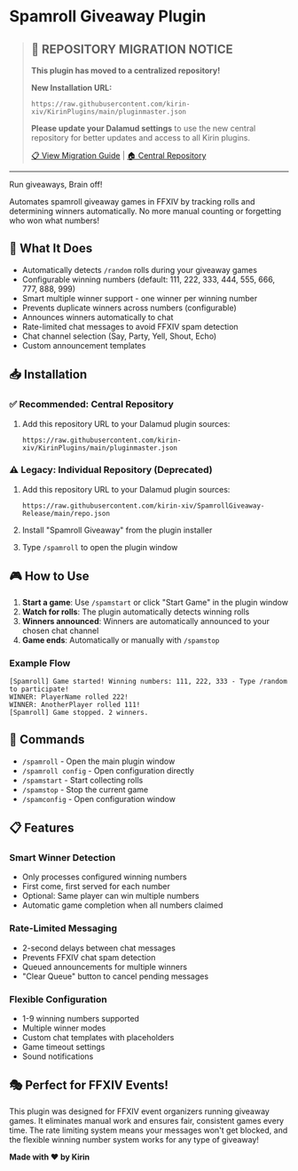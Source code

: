 # Spamroll Giveaway Plugin

> ## 🔄 **REPOSITORY MIGRATION NOTICE**
> 
> **This plugin has moved to a centralized repository!**
> 
> **New Installation URL:** 
> ```
> https://raw.githubusercontent.com/kirin-xiv/KirinPlugins/main/pluginmaster.json
> ```
> 
> **Please update your Dalamud settings** to use the new central repository for better updates and access to all Kirin plugins.
> 
> [📋 View Migration Guide](./MIGRATION_NOTICE.md) | [🏠 Central Repository](https://github.com/kirin-xiv/KirinPlugins)

---

Run giveaways, Brain off!

Automates spamroll giveaway games in FFXIV by tracking rolls and determining winners automatically. No more manual counting or forgetting who won what numbers!

## 🎯 What It Does

- Automatically detects `/random` rolls during your giveaway games
- Configurable winning numbers (default: 111, 222, 333, 444, 555, 666, 777, 888, 999)
- Smart multiple winner support - one winner per winning number
- Prevents duplicate winners across numbers (configurable)
- Announces winners automatically to chat
- Rate-limited chat messages to avoid FFXIV spam detection
- Chat channel selection (Say, Party, Yell, Shout, Echo)
- Custom announcement templates

## 📥 Installation

### ✅ Recommended: Central Repository
1. Add this repository URL to your Dalamud plugin sources:
   ```
   https://raw.githubusercontent.com/kirin-xiv/KirinPlugins/main/pluginmaster.json
   ```

### ⚠️ Legacy: Individual Repository (Deprecated)
1. Add this repository URL to your Dalamud plugin sources:
   ```
   https://raw.githubusercontent.com/kirin-xiv/SpamrollGiveaway-Release/main/repo.json
   ```

2. Install "Spamroll Giveaway" from the plugin installer

3. Type `/spamroll` to open the plugin window

## 🎮 How to Use

1. **Start a game**: Use `/spamstart` or click "Start Game" in the plugin window
2. **Watch for rolls**: The plugin automatically detects winning rolls
3. **Winners announced**: Winners are automatically announced to your chosen chat channel
4. **Game ends**: Automatically or manually with `/spamstop`

### Example Flow
```
[Spamroll] Game started! Winning numbers: 111, 222, 333 - Type /random to participate!
WINNER: PlayerName rolled 222!
WINNER: AnotherPlayer rolled 111!
[Spamroll] Game stopped. 2 winners.
```

## 🔧 Commands

- `/spamroll` - Open the main plugin window
- `/spamroll config` - Open configuration directly  
- `/spamstart` - Start collecting rolls
- `/spamstop` - Stop the current game
- `/spamconfig` - Open configuration window

## 📋 Features

### Smart Winner Detection
- Only processes configured winning numbers
- First come, first served for each number
- Optional: Same player can win multiple numbers
- Automatic game completion when all numbers claimed

### Rate-Limited Messaging
- 2-second delays between chat messages
- Prevents FFXIV chat spam detection
- Queued announcements for multiple winners
- "Clear Queue" button to cancel pending messages

### Flexible Configuration
- 1-9 winning numbers supported
- Multiple winner modes
- Custom chat templates with placeholders
- Game timeout settings
- Sound notifications

## 🎭 Perfect for FFXIV Events!

This plugin was designed for FFXIV event organizers running giveaway games. It eliminates manual work and ensures fair, consistent games every time. The rate limiting system means your messages won't get blocked, and the flexible winning number system works for any type of giveaway!

**Made with ❤️ by Kirin**